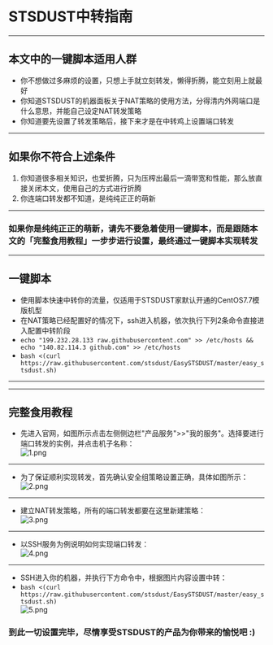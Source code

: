 # STSDUST中转指南
***
## 本文中的一键脚本适用人群  
* 你不想做过多麻烦的设置，只想上手就立刻转发，懒得折腾，能立刻用上就最好
* 你知道STSDUST的机器面板关于NAT策略的使用方法，分得清内外网端口是什么意思，并能自己设定NAT转发策略
* 你知道要先设置了转发策略后，接下来才是在中转鸡上设置端口转发  
***
## 如果你不符合上述条件  
1. 你知道很多相关知识，也爱折腾，只为压榨出最后一滴带宽和性能，那么放直接关闭本文，使用自己的方式进行折腾  
2. 你连端口转发都不知道，是纯纯正正的萌新  
***
### 如果你是纯纯正正的萌新，请先不要急着使用一键脚本，而是跟随本文的「完整食用教程」一步步进行设置，最终通过一键脚本实现转发  
***
## 一键脚本  
* 使用脚本快速中转你的流量，仅适用于STSDUST家默认开通的CentOS7.7模版机型  
* 在NAT策略已经配置好的情况下，ssh进入机器，依次执行下列2条命令直接进入配置中转阶段  
* `echo "199.232.28.133 raw.githubusercontent.com" >> /etc/hosts && echo "140.82.114.3 github.com" >> /etc/hosts`  
* `bash <(curl https://raw.githubusercontent.com/stsdust/EasySTSDUST/master/easy_stsdust.sh)`  
***  
***  
## 完整食用教程  
* 先进入官网，如图所示点击左侧侧边栏"产品服务">>"我的服务"。选择要进行端口转发的实例，并点击机子名称：  
![1.png](https://i.loli.net/2020/05/09/5xD1NgmwUkQ84Os.png)  

***
* 为了保证顺利实现转发，首先确认安全组策略设置正确，具体如图所示：  
![2.png](https://i.loli.net/2020/05/09/unE26FBdPvCgSmH.png)  

***
* 建立NAT转发策略，所有的端口转发都要在这里新建策略：  
![3.png](https://i.loli.net/2020/05/09/AsH2G5ZYecOxNhK.png)  

***
* 以SSH服务为例说明如何实现端口转发：  
![4.png](https://i.loli.net/2020/05/09/sDpQ9uKNMUBbAoE.png)  

***
* SSH进入你的机器，并执行下方命令中，根据图片内容设置中转：  
* `bash <(curl https://raw.githubusercontent.com/stsdust/EasySTSDUST/master/easy_stsdust.sh)`  
![5.png](https://i.loli.net/2020/05/09/2Ue45GksmQbjhwB.png)  

### 到此一切设置完毕，尽情享受STSDUST的产品为你带来的愉悦吧 :)  